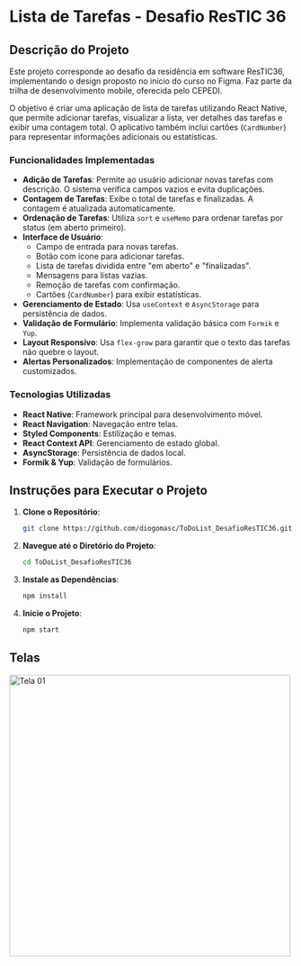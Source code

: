 # Lista de Tarefas - Desafio ResTIC 36

## Descrição do Projeto

Este projeto corresponde ao desafio da residência em software ResTIC36, implementando o design proposto no início do curso no Figma. Faz parte da trilha de desenvolvimento mobile, oferecida pelo CEPEDI.

O objetivo é criar uma aplicação de lista de tarefas utilizando React Native, que permite adicionar tarefas, visualizar a lista, ver detalhes das tarefas e exibir uma contagem total. O aplicativo também inclui cartões (`CardNumber`) para representar informações adicionais ou estatísticas.

### Funcionalidades Implementadas

- **Adição de Tarefas**: Permite ao usuário adicionar novas tarefas com descrição. O sistema verifica campos vazios e evita duplicações.
- **Contagem de Tarefas**: Exibe o total de tarefas e finalizadas. A contagem é atualizada automaticamente.
- **Ordenação de Tarefas**: Utiliza `sort` e `useMemo` para ordenar tarefas por status (em aberto primeiro).
- **Interface de Usuário**:
  - Campo de entrada para novas tarefas.
  - Botão com ícone para adicionar tarefas.
  - Lista de tarefas dividida entre "em aberto" e "finalizadas".
  - Mensagens para listas vazias.
  - Remoção de tarefas com confirmação.
  - Cartões (`CardNumber`) para exibir estatísticas.
- **Gerenciamento de Estado**: Usa `useContext` e `AsyncStorage` para persistência de dados.
- **Validação de Formulário**: Implementa validação básica com `Formik` e `Yup`.
- **Layout Responsivo**: Usa `flex-grow` para garantir que o texto das tarefas não quebre o layout.
- **Alertas Personalizados**: Implementação de componentes de alerta customizados.

### Tecnologias Utilizadas

- **React Native**: Framework principal para desenvolvimento móvel.
- **React Navigation**: Navegação entre telas.
- **Styled Components**: Estilização e temas.
- **React Context API**: Gerenciamento de estado global.
- **AsyncStorage**: Persistência de dados local.
- **Formik & Yup**: Validação de formulários.

## Instruções para Executar o Projeto

1. **Clone o Repositório**:

   ```bash
   git clone https://github.com/diogomasc/ToDoList_DesafioResTIC36.git
   ```

2. **Navegue até o Diretório do Projeto**:

   ```bash
   cd ToDoList_DesafioResTIC36
   ```

3. **Instale as Dependências**:

   ```bash
   npm install
   ```

4. **Inicie o Projeto**:
   ```bash
   npm start
   ```

## Telas

<div style="display: flex; overflow-x: auto;">
   <img src="https://github.com/user-attachments/assets/e61bf0e0-8d71-4284-b6ef-9eae15f63eff" alt="Tela 01" style="height: 500px; margin-right: 10px;">
   <img src="https://github.com/user-attachments/assets/02b0153b-602f-4168-a0c1-b9bbb22b557b" alt="Tela 02" style="height: 500px; margin-right: 10px;">
   <img src="https://github.com/user-attachments/assets/3f07f9f2-d40a-4402-b84b-efbb64b754f3" alt="Tela 03" style="height: 500px; margin-right: 10px;">
   <img src="https://github.com/user-attachments/assets/5a339fe0-19ab-47dd-b004-8b0b66948f54" alt="Tela 04" style="height: 500px; margin-right: 10px;">
   <img src="https://github.com/user-attachments/assets/d84a8288-57c4-45f2-8e1c-f0a859cbd952" alt="Tela 05" style="height: 500px; margin-right: 10px;">
   <img src="https://github.com/user-attachments/assets/eee6295d-f542-4d2a-bde4-39544e95bacc" alt="Tela 06" style="height: 500px; margin-right: 10px;">
   <img src="https://github.com/user-attachments/assets/d28ff357-efae-4e2d-b159-ea9168727be2" alt="Tela 07" style="height: 500px; margin-right: 10px;">
   <img src="https://github.com/user-attachments/assets/d862e13c-d8c6-4830-97b9-5ab7caa879b8" alt="Tela 08" style="height: 500px; margin-right: 10px;">
   <img src="https://github.com/user-attachments/assets/feab6b98-0b97-4d83-a7a7-ce04b03a11a6" alt="Tela 09" style="height: 500px; margin-right: 10px;">
   <img src="https://github.com/user-attachments/assets/b7fc3043-8631-4b16-b751-3649e8d15e29" alt="Tela 10" style="height: 500px; margin-right: 10px;">
   <img src="https://github.com/user-attachments/assets/3e18d462-3c50-4bd6-80e8-78885120455b" alt="Tela 11" style="height: 500px; margin-right: 10px;">
   <img src="https://github.com/user-attachments/assets/f58abd8d-b102-429a-90fb-477468a2cc0c" alt="Tela 12" style="height: 500px; margin-right: 10px;">
   <img src="https://github.com/user-attachments/assets/b6e7e180-0b6c-4ca8-83c8-727fa7679355" alt="Tela 13" style="height: 500px; margin-right: 10px;">
   <img src="https://github.com/user-attachments/assets/4e809953-6876-4599-8a42-cf724e2fe6d6" alt="Tela 14" style="height: 500px; margin-right: 10px;">
</div>
